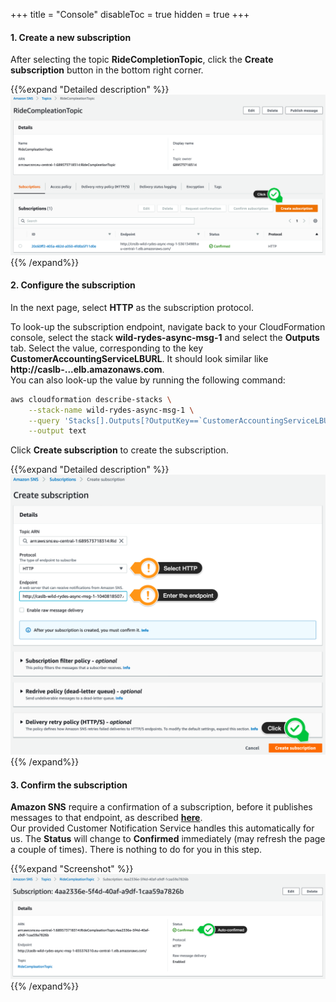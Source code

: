 +++
title = "Console"
disableToc = true
hidden = true
+++

#### 1. Create a new subscription

After selecting the topic **RideCompletionTopic**, click the **Create subscription** button in the bottom right corner.

{{%expand "Detailed description" %}}
![Step 1](step-1-console.png)
{{% /expand%}}

#### 2. Configure the subscription

In the next page, select **HTTP** as the subscription protocol.  

To look-up the subscription endpoint, navigate back to your CloudFormation console, select the stack **wild-rydes-async-msg-1** and select the **Outputs** tab. Select the value, corresponding to the key **CustomerAccountingServiceLBURL**. It should look similar like **http://caslb-...elb.amazonaws.com**.  
You can also look-up the value by running the following command:  
```bash
aws cloudformation describe-stacks \
    --stack-name wild-rydes-async-msg-1 \
    --query 'Stacks[].Outputs[?OutputKey==`CustomerAccountingServiceLBURL`].OutputValue' \
    --output text
```

Click **Create subscription** to create the subscription.

{{%expand "Detailed description" %}}
![Step 2](step-2-console.png)
{{% /expand%}}


#### 3. Confirm the subscription

**Amazon SNS** require a confirmation of a subscription, before it publishes messages to that endpoint, as described **[here](https://docs.aws.amazon.com/sns/latest/dg/sns-http-https-endpoint-as-subscriber.html#SendMessageToHttp.confirm)**.  
Our provided Customer Notification Service handles this automatically for us. The **Status** will change to **Confirmed** immediately (may refresh the page a couple of times). There is nothing to do for you in this step.  

{{%expand "Screenshot" %}}
![Step 3](step-3-console.png)
{{% /expand%}}
